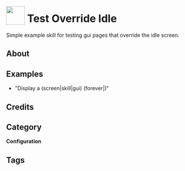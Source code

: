 # <img src="https://raw.githack.com/FortAwesome/Font-Awesome/master/svgs/solid/robot.svg" card_color="#22A7F0" width="50" height="50" style="vertical-align:bottom"/> Test Override Idle
Simple example skill for testing gui pages that override the idle screen.

## About


## Examples
* "Display a (screen|skill|gui) (forever|)"

## Credits


## Category
**Configuration**

## Tags

